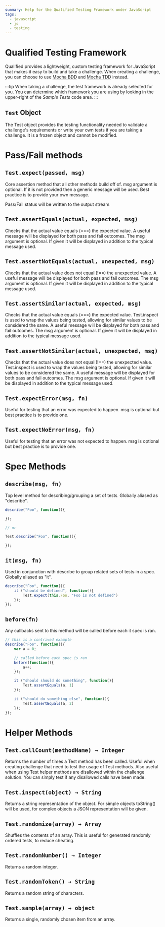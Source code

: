 ```yaml
---
summary: Help for the Qualified Testing Framework under JavaScript
tags:
  - javascript
  - js
  - testing
---
```


# Qualified Testing Framework

Qualified provides a lightweight, custom testing framework for JavaScript that makes it easy to build and take a challenge.  When creating a challenge, you can choose to use [Mocha BDD](/reference/languages/javascript/mocha_bdd) and [Mocha TDD](/reference/languages/javascript/mocha_tdd) instead.

:::tip
When taking a challenge, the test framework is already selected for you.  You can determine which framework you are using by looking in the upper-right of the _Sample Tests_ code area.
:::

## `Test` Object

The Test object provides the testing functionality needed to validate a challenge's requirements or write your own tests if you are taking a challenge. It is a frozen object and cannot be modified.

# Pass/Fail methods

## `Test.expect(passed, msg)`

Core assertion method that all other methods build off of. msg argument is optional. If it is not provided then a generic message will be used. Best practice is to provide your own message.

Pass/Fail status will be written to the output stream.

## `Test.assertEquals(actual, expected, msg)`

Checks that the actual value equals (===) the expected value. A useful message will be displayed for both pass and fail outcomes. The msg argument is optional. If given it will be displayed in addition to the typical message used.

## `Test.assertNotEquals(actual, unexpected, msg)`

Checks that the actual value does not equal (!==) the unexpected value. A useful message will be displayed for both pass and fail outcomes. The msg argument is optional. If given it will be displayed in addition to the typical message used.

## `Test.assertSimilar(actual, expected, msg)`

Checks that the actual value equals (===) the expected value. Test.inspect is used to wrap the values being tested, allowing for similar values to be considered the same. A useful message will be displayed for both pass and fail outcomes. The msg argument is optional. If given it will be displayed in addition to the typical message used.

## `Test.assertNotSimilar(actual, unexpected, msg)`

Checks that the actual value does not equal (!==) the unexpected value. Test.inspect is used to wrap the values being tested, allowing for similar values to be considered the same. A useful message will be displayed for both pass and fail outcomes. The msg argument is optional. If given it will be displayed in addition to the typical message used.

## `Test.expectError(msg, fn)`

Useful for testing that an error was expected to happen. msg is optional but best practice is to provide one.

## `Test.expectNoError(msg, fn)`

Useful for testing that an error was not expected to happen. msg is optional but best practice is to provide one.

# Spec Methods

## `describe(msg, fn)`

Top level method for describing/grouping a set of tests. Globally aliased as "describe".

```js
describe("Foo", function(){

});

// or

Test.describe("Foo", function(){

});
```

## `it(msg, fn)`

Used in conjunction with describe to group related sets of tests in a spec. Globally aliased as "it".

```js
describe("Foo", function(){
    it ("should be defined", function(){
        Test.expect(this.Foo, "Foo is not defined")
    });
});
```

## `before(fn)`

Any callbacks sent to this method will be called before each it spec is ran.

```js
// this is a contrived example
describe("Foo", function(){
    var a = 0;

    // called before each spec is ran
    before(function(){
        a++;
    });

    it ("should should do something", function(){
        Test.assertEquals(a, 1)
    });

    it ("should do something else", function(){
        Test.assertEquals(a, 2)
    });
});
```

# Helper Methods

## `Test.callCount(methodName) → Integer`

Returns the number of times a Test method has been called. Useful when creating challenge that need to test the usage of Test methods. Also useful when using Test helper methods are disallowed within the challenge solution. You can simply test if any disallowed calls have been made.

## `Test.inspect(object) → String`

Returns a string representation of the object. For simple objects toString() will be used, for complex objects a JSON representation will be given.

## `Test.randomize(array) → Array`

Shuffles the contents of an array.  This is useful for generated randomly ordered tests, to reduce cheating.

## `Test.randomNumber() → Integer`

Returns a random integer.

## `Test.randomToken() → String`

Returns a random string of characters.

## `Test.sample(array) → object`

Returns a single, randomly chosen item from an array.
